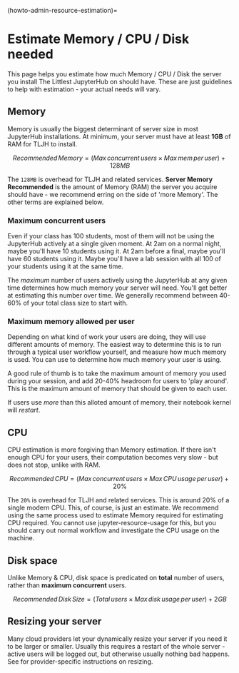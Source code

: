 (howto-admin-resource-estimation)=

# Estimate Memory / CPU / Disk needed

This page helps you estimate how much Memory / CPU / Disk the server you install
The Littlest JupyterHub on should have. These are just guidelines to help
with estimation - your actual needs will vary.

## Memory

Memory is usually the biggest determinant of server size in most JupyterHub
installations. At minimum, your server must have at least **1GB** of RAM
for TLJH to install.

$$
Recommended\, Memory =
(Max\, concurrent\, users \times Max\, mem\, per\, user) + 128MB
$$

The `128MB` is overhead for TLJH and related services. **Server Memory Recommended**
is the amount of Memory (RAM) the server you acquire should have - we recommend
erring on the side of 'more Memory'. The other terms are explained below.

### Maximum concurrent users

Even if your class has 100 students, most of them will not be using the JupyterHub
actively at a single given moment. At 2am on a normal night, maybe you'll have 10 students
using it. At 2am before a final, maybe you'll have 60 students using it. Maybe
you'll have a lab session with all 100 of your students using it at the same time.

The _maximum_ number of users actively using the JupyterHub at any given time determines
how much memory your server will need. You'll get better at estimating this number
over time. We generally recommend between 40-60% of your total class size to start with.

### Maximum memory allowed per user

Depending on what kind of work your users are doing, they will use different amounts
of memory. The easiest way to determine this is to run through a typical user
workflow yourself, and measure how much memory is used. You can use [](/howto/admin/nbresuse)
to determine how much memory your user is using.

A good rule of thumb is to take the maximum amount of memory you used during
your session, and add 20-40% headroom for users to 'play around'. This is the
maximum amount of memory that should be given to each user.

If users use _more_ than this alloted amount of memory, their notebook kernel will _restart_.

## CPU

CPU estimation is more forgiving than Memory estimation. If there isn't
enough CPU for your users, their computation becomes very slow - but does not
stop, unlike with RAM.

$$
Recommended\, CPU = (Max\, concurrent\, users \times Max\, CPU\, usage\, per\, user) + 20\%
$$

The `20%` is overhead for TLJH and related services. This is around 20% of a
single modern CPU. This, of course, is just an estimate. We recommend using
the same process used to estimate Memory required for estimating CPU required.
You cannot use jupyter-resource-usage for this, but you should carry out normal workflow and
investigate the CPU usage on the machine.

## Disk space

Unlike Memory & CPU, disk space is predicated on **total** number of users,
rather than **maximum concurrent** users.

$$
Recommended\, Disk\, Size = (Total\, users \times Max\, disk\, usage\, per\, user) + 2GB
$$

## Resizing your server

Many cloud providers let your dynamically resize your server if you need it
to be larger or smaller. Usually this requires a restart of the whole server -
active users will be logged out, but otherwise usually nothing bad happens.
See [](#howto-admin-resize) for provider-specific instructions on resizing.
